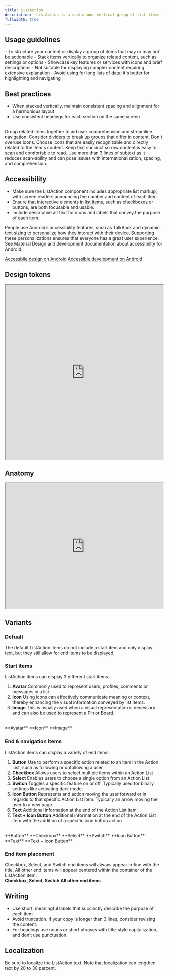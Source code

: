 ```yaml
---
title: ListAction
description:  ListAction is a continuous vertical group of list items that can include text, icons, images, and actions.
fullwidth: true
---
```


<ImgContainer padding="standard" src="https://i.pinimg.com/originals/e5/ec/f9/e5ecf9d44c313cf2ec9d5e299b6a96ad.png" alt="An example of the ListAction component"/>

## Usage guidelines

<TwoCol>
  <Group>
    <Do title="When to use" />
      - To structure your content or display a group of items that may or may not be actionable
      - Stack items vertically to organize related content, such as settings or options
      - Showcase key features or services with icons and brief descriptions
  </Group>
  <Group>
  <Dont title="When not to use" />
     - Not suitable for displaying complex content requiring extensive explanation
     - Avoid using for long lists of data; it's better for highlighting and navigating
  </Group>
</TwoCol>

## Best practices
- When stacked vertically, maintain consistent spacing and alignment for a harmonious layout
- Use consistent headings for each section on the same screen
<br/>
<TwoCol>
  <Group>
    <ImgContainer src="https://i.pinimg.com/originals/36/fd/80/36fd807eee36dbd71f4f8719b5caf45d.png" alt="Example of grouped ListAction items. For example, message settings under the heading - Messages."/>
    <Do title="Do" />
    Group related items together to aid user comprehension and streamline navigation. Consider dividers to break up groups that differ in content.
  </Group>
  <Group>
    <ImgContainer src="https://i.pinimg.com/originals/cb/69/ce/cb69ceb27234bf62f302a6d0a1c2d0a4.png" alt="Example of two ListAction items with accompanying icons"/>
    <Dont title="Don't" />
    Don't overuse icons. Choose icons that are easily recognizable and directly related to the item's content.
  </Group>
  <Group>
    <ImgContainer src="https://i.pinimg.com/originals/8a/ea/54/8aea54102b7dcb6666a2df847242c1ab.png" alt="Two ListAction items with short and clear copy."/>
    <Do title="Do" />
    Keep text succinct so row content is easy to scan and comfortable to read.
  </Group>
  <Group>
    <ImgContainer src="https://i.pinimg.com/originals/e2/84/ca/e284ca71eccfc7755f11ccaf8c5607fc.png" alt="An ListAction item with four lines or complex copy"/>
    <Dont title="Don't" />
    Use more than 3 lines of subtext as it reduces scan-ability and can pose issues with internationalization, spacing, and comprehension.
  </Group>
</TwoCol>

## Accessibility

- Make sure the ListAction component includes appropriate list markup, with screen readers announcing the number and content of each item.
- Ensure that interactive elements in list items, such as checkboxes or buttons, are both focusable and usable.
- Include descriptive alt text for icons and labels that convey the purpose of each item. 

People use Android’s accessibility features, such as TalkBack and dynamic text sizing to personalize how they interact with their device. Supporting these personalizations ensures that everyone has a great user experience. See Material Design and development documentation about accessibility for Android:

[Accessbile design on Android](https://material.io/design/usability/accessibility.html#understanding-accessibility)
[Accessible development on Android](https://developer.android.com/guide/topics/ui/accessibility)

## Design tokens
<iframe style={{border:0}} width="100%" height="560" src="https://www.figma.com/embed?embed_host=share&url=https%3A%2F%2Fwww.figma.com%2Ffile%2FAHcKJDgb7E7YswlgW1wY8E%2FGestalt-for-iOS%3Ftype%3Ddesign%26node-id%3D42153%253A4052%26mode%3Ddesign%26t%3Dv622LtavFiMWyuMY-1" allowFullScreen></iframe>

## Anatomy
<iframe style={{border:0}} width="100%" height="400" src="https://www.figma.com/embed?embed_host=share&url=https%3A%2F%2Fwww.figma.com%2Ffile%2FAHcKJDgb7E7YswlgW1wY8E%2FGestalt-for-iOS%3Ftype%3Ddesign%26node-id%3D42153%253A3806%26mode%3Ddesign%26t%3Dv622LtavFiMWyuMY-1" allowFullScreen></iframe>


## Variants

### Defualt

The default ListAction items do not include a start item and only display text, but they still allow for end items to be displayed.
<br/>
<ImgContainer src="https://i.pinimg.com/originals/b5/5f/62/b55f62ff3f210c6f490d5377a35998e4.png" alt="An example of the ListAction component"/>

### Start items

ListAction items can display 3 different start items.

1. **Avatar**
  Commonly used to represent users, profiles, comments or messages in a list.
2. **Icon**
  Using icons can effectively communicate meaning or context, thereby enhancing the visual information conveyed by list items.
3. **Image**
  This is usually used when a visual representation is necessary and can also be used to represent a Pin or Board.
<br/>
<TwoCol>
  <Group>
    <ImgContainer src="https://i.pinimg.com/originals/b8/b6/e2/b8b6e282681735393b27461b8d995073.png" alt="An ListAction item for the user Sarah Smith, inluding her follower count and a follow button."/>
    **Avatar**
  </Group>
  <Group>
    <ImgContainer src="https://i.pinimg.com/originals/47/7f/12/477f125dbb1652e5dc06220aa020bda9.png" alt="An ListAction item with content about search privacy and a search icon."/>
   **Icon**
  </Group>
  <Group>
    <ImgContainer src="https://i.pinimg.com/originals/d5/b6/c1/d5b6c12a232eba19d8c041235ad1def5.png" alt="An ListAction item for a board with a switch end item."/>
   **Image**
  </Group>
</TwoCol>

### End & navigation items

ListAction items can display a variety of end items.

1. **Button**
  Use to perform a specific action related to an item in the Action List, such as following or unfollowing a user.
2. **Checkbox**
  Allows users to select multiple items within an Action List
3. **Select**
  Enables users to choose a single option from an Action List
4. **Switch**
  Toggles a specific feature on or off. Typically used for binary settings like activating dark mode.
5. **Icon Button**
  Represents and action moving the user forward or in regards to that specific Action List item. Typically an arrow moving the user to a new page.
6. **Text**
  Additional information at the end of the Action List item
7. **Text + Icon Button**
  Additional information at the end of the Action List item with the addition of a specific icon button action
<br/>
<TwoCol>
  <Group>
    <ImgContainer src="https://i.pinimg.com/originals/57/7e/2a/577e2ad2b1a6549a3774490842c49afb.png" alt="An ListAction showing users and buttons to follow them."/>
    **Button**
  </Group>
  <Group>
    <ImgContainer src="https://i.pinimg.com/originals/fe/24/f3/fe24f3f1950d9d26ebd6cb37c7cf2eb9.png" alt="An ListAction showing interest options and a multiple choice checkbox selection."/>
   **Checkbox**
  </Group>
  <Group>
    <ImgContainer src="https://i.pinimg.com/originals/cd/37/b6/cd37b6844feddfc4223ae5111c547f3e.png" alt="An ListAction showing a menu of links to further information."/>
   **Select**
  </Group>
  <Group>
    <ImgContainer src="https://i.pinimg.com/originals/8c/31/a1/8c31a1168b988fe25f490f9142e72fcb.png" alt="An ListAction showing a list of selctable items."/>
   **Switch**
  </Group>
  <Group>
    <ImgContainer src="https://i.pinimg.com/originals/bd/67/c7/bd67c7f7a242d35914b6b329c4d75c5e.png" alt="An ListAction with switches for each item."/>
   **Icon Button**
  </Group>
  <Group>
    <ImgContainer src="https://i.pinimg.com/originals/b0/7d/d0/b07dd00df0efbb3c89bfbd6a939c6141.png" alt="An ListAction with a list of users and their follower count."/>
   **Text**
  </Group>
  <Group>
    <ImgContainer src="https://i.pinimg.com/originals/3f/36/48/3f36482efdb18b53cc609c285d43f34b.png" alt="An ListAction with email and password settings links."/>
   **Text + Icon Button**
  </Group>
</TwoCol>

### End item placement

Checkbox, Select, and Switch end items will always appear in-line with the title. All other end items will appear centered within the container of the ListAction item. 
<br/>
<TwoCol>
  <Group>
    <ImgContainer src="https://i.pinimg.com/originals/36/d4/38/36d4386b82a0bca68242b62d46fcc189.png" alt="An ListAction showing users and buttons to follow them."/>
    **Checkbox, Select, Switch**
  </Group>
  <Group>
    <ImgContainer src="https://i.pinimg.com/originals/85/ed/23/85ed23a07674f4a48854bdf681c6ad93.png" alt="An ListAction showing interest options and a multiple choice checkbox selection."/>
   **All other end items**
  </Group>
  </TwoCol>

## Writing
- Use short, meaningful labels that succinctly describe the purpose of each item
- Avoid truncation. If your copy is longer than 3 lines, consider revising the content.
- For headings use nouns or short phrases with title-style capitalization, and don’t use punctuation. 

## Localization
Be sure to localize the ListAction text. Note that localization can lengthen text by 20 to 30 percent.
<br/>
<ImgContainer padding="standard" src="https://i.pinimg.com/originals/92/a5/8b/92a58b2f91f0c3bf74c6c3bfb06f19a9.png" alt="An ActionList example reversed to reflect the location."/>